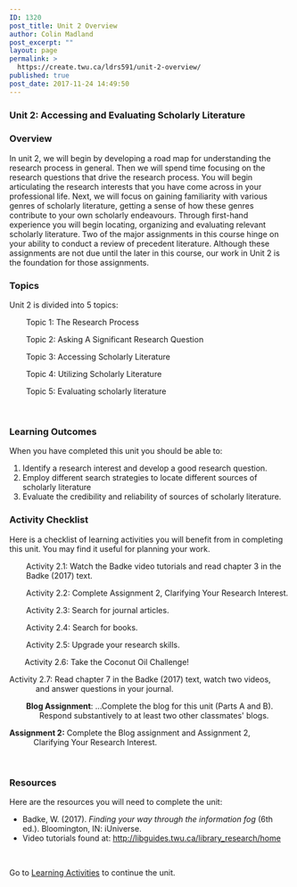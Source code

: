 ```yaml
---
ID: 1320
post_title: Unit 2 Overview
author: Colin Madland
post_excerpt: ""
layout: page
permalink: >
  https://create.twu.ca/ldrs591/unit-2-overview/
published: true
post_date: 2017-11-24 14:49:50
---
```

<h3>Unit 2: Accessing and Evaluating Scholarly Literature</h3>
<h3>Overview</h3>
In unit 2, we will begin by developing a road map for understanding the research process in general. Then we will spend time focusing on the research questions that drive the research process. You will begin articulating the research interests that you have come across in your professional life. Next, we will focus on gaining familiarity with various genres of scholarly literature, getting a sense of how these genres contribute to your own scholarly endeavours. Through first-hand experience you will begin locating, organizing and evaluating relevant scholarly literature. Two of the major assignments in this course hinge on your ability to conduct a review of precedent literature. Although these assignments are not due until the later in this course, our work in Unit 2 is the foundation for those assignments.
<h3>Topics</h3>
Unit 2 is divided into 5 topics:
<p style="padding-left: 30px;">Topic 1: The Research Process</p>
<p style="padding-left: 30px;">Topic 2: Asking A Significant Research Question</p>
<p style="padding-left: 30px;">Topic 3: Accessing Scholarly Literature</p>
<p style="padding-left: 30px;">Topic 4: Utilizing Scholarly Literature</p>
<p style="padding-left: 30px;">Topic 5: Evaluating scholarly literature</p>
&nbsp;
<h3>Learning Outcomes</h3>
When you have completed this unit you should be able to:<span style="color: #ff0000;"><strong> </strong></span>
<ol>
 	<li>Identify a research interest and develop a good research question.</li>
 	<li>Employ different search strategies to locate different sources of scholarly literature</li>
 	<li>Evaluate the credibility and reliability of sources of scholarly literature.</li>
</ol>
<h3>Activity Checklist</h3>
Here is a checklist of learning activities you will benefit from in completing this unit. You may find it useful for planning your work.
<p style="padding-left: 30px;">Activity 2.1: Watch the Badke video tutorials and read chapter 3 in the Badke (2017) text.</p>
<p style="padding-left: 30px;">Activity 2.2: Complete Assignment 2, Clarifying Your Research Interest.</p>
<p style="padding-left: 30px;">Activity 2.3: Search for journal articles.</p>
<p style="padding-left: 30px;">Activity 2.4: Search for books.</p>
<p style="padding-left: 30px;">Activity 2.5: Upgrade your research skills.</p>
       Activity 2.6: Take the Coconut Oil Challenge!

Activity 2.7: Read chapter 7 in the Badke (2017) text, watch two videos,                    and answer questions in your journal.
<p style="padding-left: 30px;"><strong>Blog Assignment</strong>: ...Complete the blog for this unit (Parts A and B).              Respond substantively to at least two other classmates' blogs.</p>
<strong>Assignment 2:</strong> Complete the Blog assignment and Assignment 2,                             Clarifying Your Research Interest.

&nbsp;
<h3>Resources</h3>
Here are the resources you will need to complete the unit:
<ul>
 	<li>Badke, W. (2017). <em>Finding your way through the information fog</em> (6th ed.). Bloomington, IN: iUniverse.</li>
 	<li>Video tutorials found at: <a href="http://libguides.twu.ca/library_research/home">http://libguides.twu.ca/library_research/home</a></li>
</ul>
&nbsp;

Go to <a href="https://create.twu.ca/icandothis/2018/01/01/ldrs-591-unit-1/">Learning Activities</a> to continue the unit.